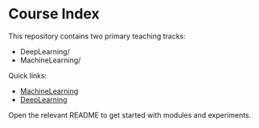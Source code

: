 # Course Index

This repository contains two primary teaching tracks:

- DeepLearning/
- MachineLearning/

Quick links:
- [MachineLearning](MachineLearning/README.md)
- [DeepLearning](DeepLearning/README.md)

Open the relevant README to get started with modules and experiments.
